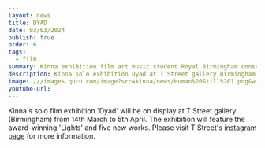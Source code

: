 ```yaml
---
layout: news
title: DYAD
date: 03/03/2024
publish: true
order: 6
tags:
  - film
summary: Kinna exhibition film art music student Royal Birmingham conservatoire rbc bcu birmingham city university T street Sevven Kucuk young artist royal academy of art
description: Kinna solo exhibition Dyad at T Street gallery Birmingham
image: ///images.quru.com/image?src=kinna/news/Human%20Still%201.png&width=126
youtube-url:
---
```


Kinna's solo film exhibition 'Dyad' will be on display at T Street gallery (Birmingham) from 14th March to 5th April. The exhibition will feature the award-winning 'Lights' and five new works. Please visit T Street's <a href="https://www.instagram.com/tstreetgallery/" target="_new">instagram page</a> for more information.

